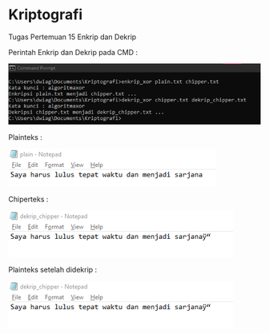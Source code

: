 # Kriptografi
Tugas Pertemuan 15 Enkrip dan Dekrip

Perintah Enkrip dan Dekrip pada CMD :


![](https://raw.githubusercontent.com/Baiim/kriptografi-2/master/kripto2/Screenshot%202023-01-08%20044245.png)

Plainteks :


![](https://raw.githubusercontent.com/Baiim/kriptografi-2/master/kripto2/Screenshot%202023-01-08%20044434.png)


Chiperteks :


![](https://raw.githubusercontent.com/Baiim/kriptografi-2/master/kripto2/Screenshot%202023-01-08%20044402.png)


Plainteks setelah didekrip :



![](https://raw.githubusercontent.com/Baiim/kriptografi-2/master/kripto2/Screenshot%202023-01-08%20044402.png)